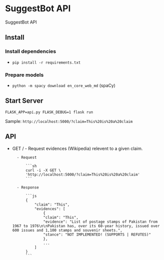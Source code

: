 # SuggestBot API
SuggestBot API

## Install

### Install dependencies
* `pip install -r requirements.txt`

### Prepare models
* `python -m spacy download en_core_web_md` (spaCy)

## Start Server
`FLASK_APP=api.py FLASK_DEBUG=1 flask run`

Sample: `http://localhost:5000/?claim=This%20is%20a%20claim`

## API
- GET /
        - Request evidences (Wikipedia) relevent to a given claim.

        - Request

            ```sh
            curl -i -X GET \
            'http://localhost:5000/?claim=This%20is%20a%20claim'
            ```

        - Response

            ```js
            {
                "claim": "This", 
                "evidences": [
                    {
                    "claim": "This", 
                    "evidence": "List of postage stamps of Pakistan from 1967 to 1976\n\nPakistan has, over its 60-year history, issued over 600 issues and 1,100 stamps and souvenir sheets.", 
                    "stance": "NOT IMPLEMENTED! (SUPPORTS | REFUTES)"
                    },
                    ...
                ]
            }
            ```

